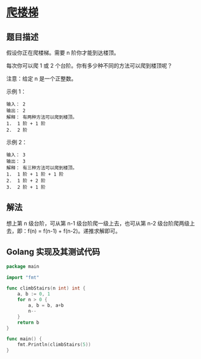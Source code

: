 # [爬楼梯](https://leetcode-cn.com/problems/climbing-stairs)

## 题目描述

假设你正在爬楼梯。需要 n 阶你才能到达楼顶。

每次你可以爬 1 或 2 个台阶。你有多少种不同的方法可以爬到楼顶呢？

注意：给定 n 是一个正整数。

示例 1：

```
输入： 2
输出： 2
解释： 有两种方法可以爬到楼顶。
1.  1 阶 + 1 阶
2.  2 阶
```

示例 2：

```
输入： 3
输出： 3
解释： 有三种方法可以爬到楼顶。
1.  1 阶 + 1 阶 + 1 阶
2.  1 阶 + 2 阶
3.  2 阶 + 1 阶
```

## 解法

想上第 n 级台阶，可从第 n-1 级台阶爬一级上去，也可从第 n-2 级台阶爬两级上去，即：f(n) = f(n-1) + f(n-2)。递推求解即可。

## Golang 实现及其测试代码

```go
package main

import "fmt"

func climbStairs(n int) int {
	a, b := 0, 1
	for n > 0 {
		a, b = b, a+b
		n--
	}
	return b
}

func main() {
	fmt.Println(climbStairs(5))
}
```
